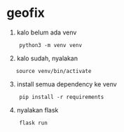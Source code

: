 # geofix

1. kalo belum ada venv
```
	python3 -m venv venv
```
2. kalo sudah, nyalakan
 ```
	source venv/bin/activate
 ```
3. install semua dependency ke venv
```
	pip install -r requirements
```
4. nyalakan flask
```
	flask run 
```
